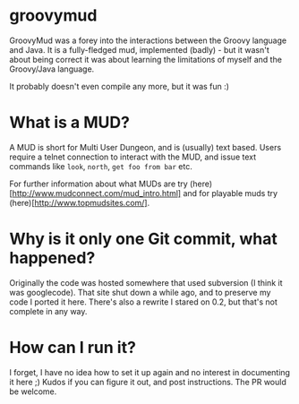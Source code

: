 # groovymud
GroovyMud was a forey into the interactions between the Groovy language and Java. It is a fully-fledged mud, implemented (badly) - but it wasn't about being correct it was about learning the limitations of myself and the Groovy/Java language.

It probably doesn't even compile any more, but it was fun :)

# What is a MUD?

A MUD is short for Multi User Dungeon, and is (usually) text based. Users require a telnet connection to interact with the MUD, and issue text commands like `look`, `north`, `get foo from bar` etc.

For further information about what MUDs are try (here)[http://www.mudconnect.com/mud_intro.html] and for playable muds try (here)[http://www.topmudsites.com/].

# Why is it only one Git commit, what happened?

Originally the code was hosted somewhere that used subversion (I think it was googlecode). That site shut down a while ago, and to preserve my code I ported it here. There's also a rewrite I stared on 0.2, but that's not complete in any way.

# How can I run it?

I forget, I have no idea how to set it up again and no interest in documenting it here ;) Kudos if you can figure it out, and post instructions. The PR would be welcome.
